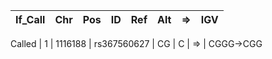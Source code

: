 If_Call | Chr | Pos | ID | Ref | Alt | => | IGV
|---     | --- | --- | --- | --- | --- | --- | --- |

Called | 1 | 1116188 | rs367560627 | CG | C | => | CGGG->CGG
